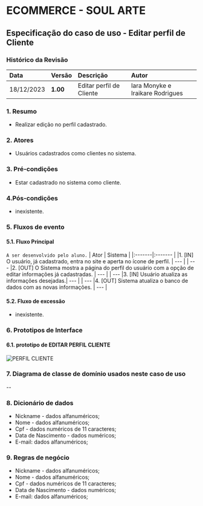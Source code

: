 # ECOMMERCE - SOUL ARTE

## Especificação do caso de uso - Editar perfil de Cliente
### Histórico da Revisão
|  Data  | Versão | Descrição | Autor |
|:-------|:-------|:----------|:------|
| 18/12/2023 | **1.00** | Editar perfil de Cliente | Iara Monyke e Iraikare Rodrigues |


### 1. Resumo 
- Realizar edição no perfil cadastrado.

### 2. Atores 
-  Usuários cadastrados como clientes no sistema.

### 3. Pré-condições
- Estar cadastrado no sistema como cliente.

### 4.Pós-condições
- inexistente.


### 5. Fluxos de evento

#### 5.1. Fluxo Principal 
`A ser desenvolvido pelo aluno.`
|  Ator  | Sistema |
|:-------|:------- |
|1. [IN] O usuário, já cadastrado, entra no site e aperta no ícone de perfil.  | --- |
| --- |2. [OUT] O Sistema mostra a página do perfil do usuário com a opção de editar informações já cadastradas. | --- |
| --- |3. [IN] Usuário atualiza as informações desejadas.| --- |
| --- |4.  [OUT] Sistema atualiza o banco de dados com as novas informações. | --- |

#### 5.2. Fluxo de excessão
- inexistente.


### 6. Prototipos de Interface
#### 6.1. prototipo de EDITAR PERFIL CLIENTE
![PERFIL CLIENTE](https://github.com/PI-InfoWeb-CNAT/2023-Soul_Arte/assets/99852137/fcbb73ee-41c4-4f65-aaf2-ffc9e4fea6de)


### 7. Diagrama de classe de domínio usados neste caso de uso
--

### 8. Dicionário de dados
- Nickname - dados alfanuméricos;
- Nome - dados alfanuméricos;
- Cpf - dados numéricos de 11 caracteres;
- Data de Nascimento - dados numéricos;
- E-mail: dados alfanuméricos;



### 9. Regras de negócio
- Nickname - dados alfanuméricos;
- Nome - dados alfanuméricos;
- Cpf - dados numéricos de 11 caracteres;
- Data de Nascimento - dados numéricos;
- E-mail: dados alfanuméricos;

